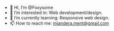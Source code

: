 - 👋 Hi, I’m @Foxysome
- 👀 I’m interested in: Web development/design.
- 🌱 I’m currently learning: Responsive web design.
- 📫 How to reach me: mjandera.ment@gmail.com
 <img src="">

<!---
Foxysome/Foxysome is a ✨ special ✨ repository because its `README.md` (this file) appears on your GitHub profile.
You can click the Preview link to take a look at your changes.
--->
